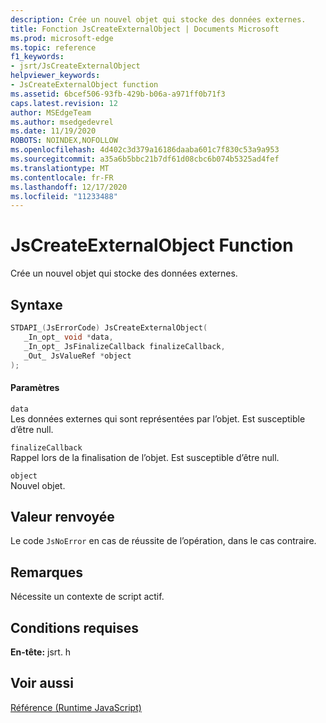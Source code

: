 ```yaml
---
description: Crée un nouvel objet qui stocke des données externes.
title: Fonction JsCreateExternalObject | Documents Microsoft
ms.prod: microsoft-edge
ms.topic: reference
f1_keywords:
- jsrt/JsCreateExternalObject
helpviewer_keywords:
- JsCreateExternalObject function
ms.assetid: 6bcef506-93fb-429b-b06a-a971ff0b71f3
caps.latest.revision: 12
author: MSEdgeTeam
ms.author: msedgedevrel
ms.date: 11/19/2020
ROBOTS: NOINDEX,NOFOLLOW
ms.openlocfilehash: 4d402c3d379a16186daaba601c7f830c53a9a953
ms.sourcegitcommit: a35a6b5bbc21b7df61d08cbc6b074b5325ad4fef
ms.translationtype: MT
ms.contentlocale: fr-FR
ms.lasthandoff: 12/17/2020
ms.locfileid: "11233488"
---
```

# JsCreateExternalObject Function

Crée un nouvel objet qui stocke des données externes.
  
## Syntaxe  
  
```cpp  
STDAPI_(JsErrorCode) JsCreateExternalObject(  
   _In_opt_ void *data,  
   _In_opt_ JsFinalizeCallback finalizeCallback,  
   _Out_ JsValueRef *object  
);  
```  
  
#### Paramètres  
 `data`  
 Les données externes qui sont représentées par l’objet. Est susceptible d’être null.  
  
 `finalizeCallback`  
 Rappel lors de la finalisation de l’objet. Est susceptible d’être null.  
  
 `object`  
 Nouvel objet.  
  
## Valeur renvoyée  
 Le code `JsNoError` en cas de réussite de l’opération, dans le cas contraire.  
  
## Remarques  
 Nécessite un contexte de script actif.  
  
## Conditions requises  
 **En-tête:** jsrt. h  
  
## Voir aussi  
 [Référence (Runtime JavaScript)](../chakra-hosting/reference-javascript-runtime.md)
